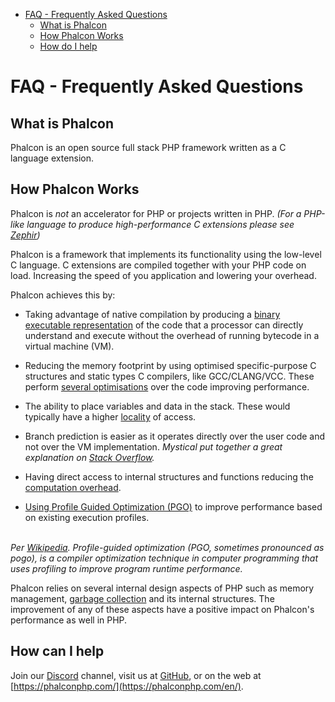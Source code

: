 <div class='article-menu'>
  <ul>
    <li>
      <a href="#overview">FAQ - Frequently Asked Questions</a>
      <ul>
        <li>
          <a href="#what-is-phalcon">What is Phalcon</a>
        </li>
        <li>
          <a href="#how-phalcon-works">How Phalcon Works</a>
        </li>
        <li>
          <a href="#how-can-i-help">How do I help</a>
        </li>
      </ul>
    </li>
  </ul>
</div>

<a name='overview'></a>

# FAQ - Frequently Asked Questions

<a name='what-is-phalcon'></a>

## What is Phalcon

Phalcon is an open source full stack PHP framework written as a C language extension.

<a name='how-phalcon-works'></a>

## How Phalcon Works

Phalcon is *not* an accelerator for PHP or projects written in PHP. *(For a PHP-like language to produce high-performance C extensions please see [Zephir](https://github.com/phalcon/zephir))*

Phalcon is a framework that implements its functionality using the low-level C language. C extensions are compiled together with your PHP code on load. Increasing the speed of you application and lowering your overhead.

Phalcon achieves this by:

- Taking advantage of native compilation by producing a [binary executable representation](https://en.wikipedia.org/wiki/Machine_code) of the code that a processor can directly understand and execute without the overhead of running bytecode in a virtual machine (VM).

- Reducing the memory footprint by using optimised specific-purpose C structures and static types C compilers, like GCC/CLANG/VCC. These perform [several optimisations](https://en.wikipedia.org/wiki/Category:Compiler_optimizations) over the code improving performance.

- The ability to place variables and data in the stack. These would typically have a higher [locality](https://en.wikipedia.org/wiki/Locality_of_reference) of access.

- Branch prediction is easier as it operates directly over the user code and not over the VM implementation. *Mystical put together a great explanation on [Stack Overflow](https://stackoverflow.com/a/11227902/1661465).*

- Having direct access to internal structures and functions reducing the [computation overhead](https://en.wikipedia.org/wiki/CPU-bound).

- [Using Profile Guided Optimization (PGO)](https://en.wikipedia.org/wiki/Profile-guided_optimization) to improve performance based on existing execution profiles.

<br /> *Per [Wikipedia](https://en.wikipedia.org/wiki/Profile-guided_optimization). Profile-guided optimization (PGO, sometimes pronounced as pogo), is a compiler optimization technique in computer programming that uses profiling to improve program runtime performance.* <br />  


Phalcon relies on several internal design aspects of PHP such as memory management, [garbage collection](https://en.wikipedia.org/wiki/Garbage_collection_(computer_science)) and its internal structures. The improvement of any of these aspects have a positive impact on Phalcon's performance as well in PHP.

<a name='how-can-i-help'></a>

## How can I help

Join our [Discord](https://phalcon.link/discord) channel, visit us at [GitHub](https://github.com/phalcon), or on the web at [https://phalconphp.com/](https://phalconphp.com/en/).